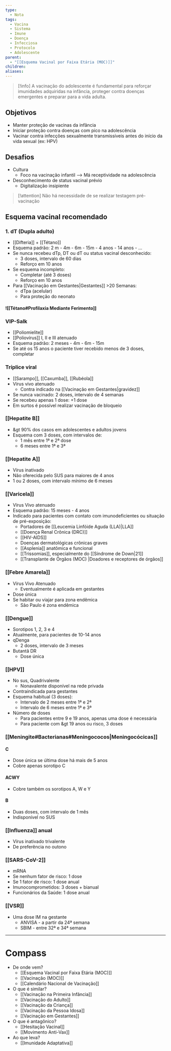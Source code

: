 ```yaml
---
type:
  - Nota
tags:
  - Vacina
  - Sistema
  - Imune
  - Doença
  - Infecciosa
  - Protocolo
  - Adolescente
parent:
  - "[[Esquema Vacinal por Faixa Etária (MOC)]]"
children: 
aliases:
---
```



> [!info] 
A vacinação do adolescente é fundamental para reforçar imunidades adquiridas na infância, proteger contra doenças emergentes e preparar para a vida adulta.
##  Objetivos
- Manter proteção de vacinas da infância
- Iniciar proteção contra doenças com pico na adolescência
- Vacinar contra infecções sexualmente transmissíveis antes do início da vida sexual (ex: HPV)
## Desafios
- Cultura
	- Foco na vacinação infantil --> Má receptividade na adolescência
- Desconhecimento de status vacinal prévio
	- Digitalização insipiente
> [!attention] 
> Não há necessidade de se realizar testagem pré-vacinação 

## Esquema vacinal recomendado
### 1. dT (Dupla adulto)
- [[Difteria]] + [[Tétano]]
- Esquema padrão: 2 m - 4m - 6m - 15m - 4 anos - 14 anos - ...
- Se nunca recebeu dTp, DT ou dT ou status vacinal desconhecido:
	- 3 doses, intervalo de 60 dias
	- Reforço em 10 anos
- Se esquema incompleto:
	- Completar (até 3 doses)
	- Reforço em 10 anos
- Para [[Vacinação em Gestantes|Gestantes]] >20 Semanas:
	- dTpa (acelular) 
	- Para proteção do neonato
#### ![[Tétano#Profilaxia Mediante Ferimento]]
### VIP-Salk
- [[Poliomielite]]
- [[Poliovírus]] I, II e III atenuado
- Esquema padrão: 2 meses - 4m - 6m - 15m
- Se até os 15 anos o paciente tiver recebido menos de 3 doses, completar
### Tríplice viral
- [[Sarampo]], [[Caxumba]], [[Rubéola]]
- Vírus vivo atenuado
	- Contra indicado na [[Vacinação em Gestantes|gravidez]]
- Se nunca vacinado: 2 doses, intervalo de 4 semanas
- Se recebeu apenas 1 dose: +1 dose
- Em surtos é possível realizar vacinação de bloqueio
### [[Hepatite B]]
- &gt 90% dos casos em adolescentes e adultos jovens
- Esquema com 3 doses, com intervalos de:
	- 1 mês entre 1ª e 2ª dose
	- 6 meses entre 1ª e 3ª
### [[Hepatite A]]
- Vírus inativado
- Não oferecida pelo SUS para maiores de 4 anos
- 1 ou 2 doses, com intervalo mínimo de 6 meses
### [[Varicela]]
- Vírus Vivo atenuado
- Esquema padrão: 15 meses - 4 anos
- Indicado para pacientes com contato com imunodeficientes ou situação de pré-exposição:
	- Portadores de [[Leucemia Linfóide Aguda (LLA)|LLA]]
	- [[Doença Renal Crônica (DRC)]]
	- [[HIV-AIDS]]
	- Doenças dermatológicas crônicas graves
	- [[Asplenia]] anatômica e funcional
	- [[Trissomias]], especialmente do [[Síndrome de Down|21]]
	- [[Transplante de Órgãos (MOC) |Doadores e receptores de órgãos]]
### [[Febre Amarela]]
- Vírus Vivo Atenuado
	- Eventualmente é aplicada em gestantes
- Dose única
- Se habitar ou viajar para zona endêmica
	- São Paulo é zona endêmica
### [[Dengue]]
- Sorotipos 1, 2, 3 e 4
- Atualmente, para pacientes de 10-14 anos
- qDenga
	- 2 doses, intervalo de 3 meses
- Butantã DR
	- Dose única
### [[HPV]]
- No sus, Quadrivalente
	- Nonavalente disponível na rede privada
- Contraindicada para gestantes
- Esquema habitual (3 doses):
	- Intervalo de 2 meses entre 1ª e 2ª
	- Intervalo de 6 meses entre 1ª e 3ª
- Número de doses
	- Para pacientes entre 9 e 19 anos, apenas uma dose é necessária
	- Para paciente com &gt 19 anos ou risco, 3 doses
### [[Meningite#Bacterianas#Meningococos|Meningocócicas]]
#### C
- Dose única se última dose há mais de 5 anos
- Cobre apenas sorotipo C
#### ACWY
- Cobre também os sorotipos A, W e Y
#### B
- Duas doses, com intervalo de 1 mês
- Indisponível no SUS
### [[Influenza]] anual
- Vírus inativado trivalente
- De preferência no outono
### [[SARS-CoV-2]]
- mRNA
- Se nenhum fator de risco: 1 dose
- Se 1 fator de risco: 1 dose anual
- Imunocomprometidos: 3 doses + bianual
- Funcionários da Saúde: 1 dose anual
### [[VSR]]
- Uma dose IM na gestante
	- ANVISA - a partir da 24ª semana
	- SBIM - entre 32ª e 34ª semana

---
# Compass
- De onde vem?
	- [[Esquema Vacinal por Faixa Etária (MOC)]]
	- [[Vacinação (MOC)]]
	- [[Calendário Nacional de Vacinação]]
- O que é similar?
	- [[Vacinação na Primeira Infância]]
	- [[Vacinação do Adulto]]
	- [[Vacinação da Criança]]
	- [[Vacinação da Pessoa Idosa]]
	- [[Vacinação em Gestantes]]
- O que é antagônico?
	- [[Hesitação Vacinal]]
	- [[Movimento Anti-Vax]]
- Ao que leva?
	- [[Imunidade Adaptativa]]